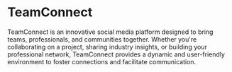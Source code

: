 # TeamConnect

TeamConnect is an innovative social media platform designed to bring teams, professionals, and communities together. Whether you're collaborating on a project, sharing industry insights, or building your professional network, TeamConnect provides a dynamic and user-friendly environment to foster connections and facilitate communication.
